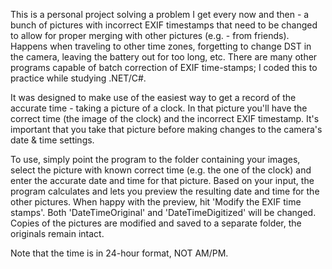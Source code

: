 This is a personal project solving a problem I get every now and then - a bunch of pictures with incorrect EXIF timestamps that need to be changed to allow for proper merging with other pictures (e.g. - from friends).  Happens when traveling to other time zones, forgetting to change DST in the camera, leaving the battery out for too long, etc. There are many other programs capable of batch correction of EXIF time-stamps; I coded this to practice while studying .NET/C#.

It was designed to make use of the easiest way to get a record of the accurate time - taking a picture of a clock. In that picture you'll have the correct time (the image of the clock) and the incorrect EXIF timestamp. It's important that you take that picture before making changes to the camera's date & time settings.

To use, simply point the program to the folder containing your images, select the picture with known correct time (e.g. the one of the clock) and enter the accurate date and time for that picture. Based on your input, the program calculates and lets you preview the resulting date and time for the other pictures. When happy with the preview, hit 'Modify the EXIF time stamps'. Both 'DateTimeOriginal' and 'DateTimeDigitized' will be changed. Copies of the pictures are modified and saved to a separate folder, the originals remain intact.

Note that the time is in 24-hour format, NOT AM/PM.
